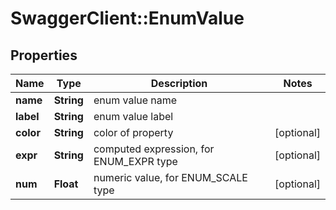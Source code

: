 # SwaggerClient::EnumValue

## Properties
Name | Type | Description | Notes
------------ | ------------- | ------------- | -------------
**name** | **String** | enum value name | 
**label** | **String** | enum value label | 
**color** | **String** | color of property | [optional] 
**expr** | **String** | computed expression, for ENUM_EXPR type | [optional] 
**num** | **Float** | numeric value, for ENUM_SCALE type | [optional] 


